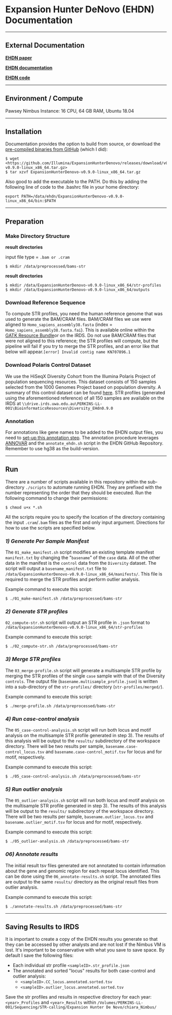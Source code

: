 # Expansion Hunter DeNovo (EHDN) Documentation

---

## **External Documentation**

**[EHDN paper](https://genomebiology.biomedcentral.com/articles/10.1186/s13059-020-02017-z)**

**[EHDN documentation](https://github.com/Illumina/ExpansionHunterDenovo/blob/master/documentation/00_Introduction.md)**

**[EHDN code](https://github.com/Illumina/ExpansionHunterDenovo)**

---

## **Environment / Compute**

Pawsey Nimbus Instance: 16 CPU, 64 GB RAM, Ubuntu 18.04

---

## **Installation**

Documentation provides the option to build from source, or download the [pre-compiled binaries from GitHub](https://github.com/Illumina/ExpansionHunterDenovo/releases) (which I did):

```
$ wget <https://github.com/Illumina/ExpansionHunterDenovo/releases/download/v0.9.0/ExpansionHunterDenovo-v0.9.0-linux_x86_64.tar.gz>
$ tar xzvf ExpansionHunterDenovo-v0.9.0-linux_x86_64.tar.gz

```

Also good to add the executable to the PATH. Do this by adding the following line of code to the .bashrc file in your home directory:

`export PATH=/data/ehdn/ExpansionHunterDenovo-v0.9.0-linux_x86_64/bin:$PATH`

---

## **Preparation**

### Make Directory Structure

**result directories**

input file type = `.bam or .cram`

```
$ mkdir /data/preprocessed/bams-str

```

**result directories**

```
$ mkdir /data/ExpansionHunterDenovo-v0.9.0-linux_x86_64/str-profiles
$ mkdir /data/ExpansionHunterDenovo-v0.9.0-linux_x86_64/outputs

```

### Download Reference Sequence

To compute STR profiles, you need the human reference genome that was used to generate the BAM/CRAM files. BAM/CRAM files we use were aligned to `Homo_sapiens_assembly38.fasta` (index = `Homo_sapiens_assembly38.fasta.fai`). This is available online within the [GATK Resource Bundle](https://console.cloud.google.com/storage/browser/genomics-public-data/resources/broad/hg38/v0/)or on the IRDS. Do not use BAM/CRAM files that were not aligned to this reference; the STR profiles will compute, but the pipeline will fail if you try to merge the STR profiles, and an error like that below will appear.`[error] Invalid contig name KN707896.1`

### Download Polaris Control Dataset

We use the HiSeqX Diversity Cohort from the Illumina Polaris Project of population sequencing resources. This dataset consists of 150 samples selected from the 1000 Genomes Project based on population diversity. A summary of this control dataset can be found [here](https://github.com/Illumina/Polaris/wiki/HiSeqX-Diversity-Cohort). STR profiles (generated using the aforementioned reference) of all 150 samples are available on the IRDS at `\\drive.irds.uwa.edu.au\PERKINS-LL-001\BioinformaticsResources\Diversity_EHdn0.9.0`

### Annotation

For annotations like gene names to be added to the EHDN output files, you need to [set-up this annotation step](https://github.com/Illumina/ExpansionHunterDenovo/blob/master/documentation/08_Annotation.md). The annotation procedure leverages [ANNOVAR](https://annovar.openbioinformatics.org/en/latest/user-guide/download/) and the `annotate_ehdn.sh` script in the EHDN GitHub Repository. Remember to use hg38 as the build-version.

---

## **Run**

There are a number of scripts available in this repository within the sub-directory `./scripts` to automate running EHDN. They are prefixed with the number representing the order that they should be executed. Run the following command to change their permissions:

```
$ chmod u+x *.sh

```

All the scripts require you to specify the location of the directory containing the input `.cram`/`.bam` files as the first and only input argument. Directions for how to use the scripts are specified below.

### *1) Generate Per Sample Manifest*

The `01_make_manifest.sh` script modifies an existing template manifest `manifest.txt` by changing the "`basename`" of the `case` data. All of the other data in the manifest is the `control` data from the `Diversity` dataset. The script will output a `basename_manifest.txt` file to `/data/ExpansionHunterDenovo-v0.9.0-linux_x86_64/manifests/`. This file is required to merge the STR profiles and perform outlier analysis.

Example command to execute this script:

```
$ ./01_make-manifest.sh /data/preprocessed/bams-str

```

### *2) Generate STR profiles*

`02_compute-str.sh` script will output an STR profile in `.json` format to `/data/ExpansionHunterDenovo-v0.9.0-linux_x86_64/str-profiles`

Example command to execute this script:

```
$ ./02_compute-str.sh /data/preprocessed/bams-str

```

### *3) Merge STR profiles*

The `03_merge-profile.sh` script will generate a multisample STR profile by merging the STR profiles of the single `case` sample with that of the Diversity `controls`. The output file (`basename.multisample_profile.json`) is written into a sub-directory of the `str-profiles/` directory (`str-profiles/merged/`).

Example command to execute this script:

```
$ ./merge-profile.sh /data/preprocessed/bams-str

```

### *4) Run case-control analysis*

The `05_case-control-analysis.sh` script will run both locus and motif analysis on the multisample STR profile generated in step 3). The results of this analysis will be output to the `results/` subdirectory of the workspace directory. There will be two results per sample, `basename.case-control_locus.tsv` and `basename.case-control_motif.tsv` for locus and for motif, respectively.

Example command to execute this script:

```
$ ./05_case-control-analysis.sh /data/preprocessed/bams-str

```

### *5) Run outlier analysis*

The `05_outlier-analysis.sh` script will run both locus and motif analysis on the multisample STR profile generated in step 3). The results of this analysis will be output to the `results/` subdirectory of the workspace directory. There will be two results per sample, `basename.outlier_locus.tsv` and `basename.outlier_motif.tsv` for locus and for motif, respectively.

Example command to execute this script:

```
$ ./05_outlier-analysis.sh /data/preprocessed/bams-str

```

### *06) Annotate results*

The initial result tsv files generated are not annotated to contain information about the gene and genomic region for each repeat locus identified. This can be done using the `06_annotate-results.sh` script. The annotated files are output to the same `results/` directory as the original result files from outlier analysis.

Example command to execute this script:

```
$ ./annotate-results.sh /data/preprocessed/bams-str
```

---

## **Saving Results to IRDS**

It is important to create a copy of the EHDN results you generate so that they can be accessed by other analysts and are not lost if the Nimbus VM is lost. It's important to be conservative with what you save to save space. By default I save the following files:
- Each individual str profile `<sampleID>.str_profile.json`
- The annotated and sorted "locus" results for both case-control and outlier analysis:
  - `<sampleID>.CC_locus.annotated.sorted.tsv` 
  - `<sampleID>.outlier_locus.annotated.sorted.tsv`

Save the str profiles and results in respective directory for each year: `<year>_Profiles` and `<year>_Results` within `/Volumes/PERKINS-LL-001/Sequencing/STR-calling/Expansion Hunter De Novo/chiara_Nimbus/`

